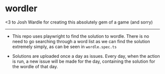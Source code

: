 # wordler
<3 to Josh Wardle for creating this absolutely gem of a game (and sorry)

--------------

* This repo uses playwright to find the solution to wordle. There is no need to go searching through 
 a word list as we can find the solution extremely simply, as can be seen in `wordle.spec.ts`
 
* Solutions are uploaded once a day as issues. Every day, when the action is run, a new issue will be made for the day,
containing the solution for the wordle of that day.


